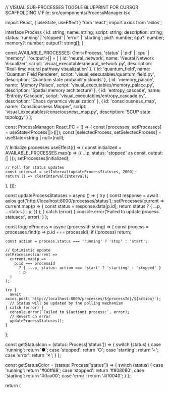 // VISUAL SUB-PROCESSES TOGGLE BLUEPRINT FOR CURSOR SCAFFOLDING
// File: src/components/ProcessManager.tsx

import React, { useState, useEffect } from 'react';
import axios from 'axios';

interface Process {
  id: string;
  name: string;
  script: string;
  description: string;
  status: 'running' | 'stopped' | 'error' | 'starting';
  pid?: number;
  cpu?: number;
  memory?: number;
  output?: string[];
}

const AVAILABLE_PROCESSES: Omit<Process, 'status' | 'pid' | 'cpu' | 'memory' | 'output'>[] = [
  {
    id: 'neural_network',
    name: 'Neural Network Visualizer',
    script: 'visual_executables/neural_network.py',
    description: 'Real-time neural pathway visualization'
  },
  {
    id: 'quantum_field',
    name: 'Quantum Field Renderer',
    script: 'visual_executables/quantum_field.py',
    description: 'Quantum state probability clouds'
  },
  {
    id: 'memory_palace',
    name: 'Memory Palace',
    script: 'visual_executables/memory_palace.py',
    description: 'Spatial memory architecture'
  },
  {
    id: 'entropy_cascade',
    name: 'Entropy Cascade',
    script: 'visual_executables/entropy_cascade.py',
    description: 'Chaos dynamics visualization'
  },
  {
    id: 'consciousness_map',
    name: 'Consciousness Mapper',
    script: 'visual_executables/consciousness_map.py',
    description: 'SCUP state topology'
  }
];

const ProcessManager: React.FC = () => {
  const [processes, setProcesses] = useState<Process[]>([]);
  const [selectedProcess, setSelectedProcess] = useState<string | null>(null);

  // Initialize processes
  useEffect(() => {
    const initialized = AVAILABLE_PROCESSES.map(p => ({
      ...p,
      status: 'stopped' as const,
      output: []
    }));
    setProcesses(initialized);
    
    // Poll for status updates
    const interval = setInterval(updateProcessStatuses, 2000);
    return () => clearInterval(interval);
  }, []);

  const updateProcessStatuses = async () => {
    try {
      const response = await axios.get('http://localhost:8000/processes/status');
      setProcesses(current => 
        current.map(p => {
          const status = response.data[p.id];
          return status ? { ...p, ...status } : p;
        })
      );
    } catch (error) {
      console.error('Failed to update process statuses:', error);
    }
  };

  const toggleProcess = async (processId: string) => {
    const process = processes.find(p => p.id === processId);
    if (!process) return;

    const action = process.status === 'running' ? 'stop' : 'start';
    
    // Optimistic update
    setProcesses(current =>
      current.map(p =>
        p.id === processId
          ? { ...p, status: action === 'start' ? 'starting' : 'stopped' }
          : p
      )
    );

    try {
      await axios.post(`http://localhost:8000/processes/${processId}/${action}`);
      // Status will be updated by the polling mechanism
    } catch (error) {
      console.error(`Failed to ${action} process:`, error);
      // Revert on error
      updateProcessStatuses();
    }
  };

  const getStatusIcon = (status: Process['status']) => {
    switch (status) {
      case 'running': return '●';
      case 'stopped': return '○';
      case 'starting': return '◐';
      case 'error': return '✕';
    }
  };

  const getStatusColor = (status: Process['status']) => {
    switch (status) {
      case 'running': return '#00ff88';
      case 'stopped': return '#808080';
      case 'starting': return '#ffaa00';
      case 'error': return '#ff0040';
    }
  };

  return (
    <div className="process-manager">
      <style>{`
        .process-manager {
          height: 100vh;
          background: #0a0a0a;
          color: #e0e0e0;
          font-family: 'JetBrains Mono', 'Consolas', monospace;
          display: flex;
        }

        .process-list {
          width: 400px;
          border-right: 1px solid #2a2a2a;
          background: #0f0f0f;
        }

        .list-header {
          padding: 20px;
          border-bottom: 1px solid #2a2a2a;
          background: #141414;
          font-size: 12px;
          color: #808080;
          text-transform: uppercase;
          letter-spacing: 1px;
        }

        .process-item {
          padding: 15px 20px;
          border-bottom: 1px solid #1a1a1a;
          cursor: pointer;
          transition: background 0.2s;
          display: flex;
          justify-content: space-between;
          align-items: center;
        }

        .process-item:hover {
          background: #141414;
        }

        .process-item.selected {
          background: #1a1a1a;
          border-left: 2px solid #00ff88;
        }

        .process-info {
          flex: 1;
        }

        .process-name {
          font-size: 14px;
          margin-bottom: 4px;
        }

        .process-description {
          font-size: 11px;
          color: #808080;
        }

        .process-status {
          display: flex;
          align-items: center;
          gap: 8px;
          font-size: 12px;
        }

        .status-icon {
          font-size: 16px;
          line-height: 1;
        }

        .toggle-button {
          padding: 4px 12px;
          border: 1px solid #2a2a2a;
          background: #141414;
          color: #e0e0e0;
          font-size: 11px;
          cursor: pointer;
          transition: all 0.2s;
          text-transform: uppercase;
          font-family: inherit;
        }

        .toggle-button:hover {
          background: #1a1a1a;
          border-color: #00ff88;
        }

        .toggle-button:disabled {
          opacity: 0.5;
          cursor: not-allowed;
        }

        .process-details {
          flex: 1;
          display: flex;
          flex-direction: column;
        }

        .details-header {
          padding: 20px;
          background: #141414;
          border-bottom: 1px solid #2a2a2a;
        }

        .details-title {
          font-size: 16px;
          margin-bottom: 10px;
        }

        .metrics {
          display: flex;
          gap: 30px;
          margin-top: 10px;
        }

        .metric {
          font-size: 12px;
        }

        .metric-label {
          color: #808080;
          margin-bottom: 2px;
        }

        .metric-value {
          font-size: 14px;
          color: #00ff88;
        }

        .output-container {
          flex: 1;
          padding: 20px;
          overflow-y: auto;
          font-size: 12px;
          line-height: 1.6;
          background: #0a0a0a;
        }

        .output-line {
          margin-bottom: 2px;
          color: #808080;
          font-family: inherit;
        }

        .output-line.error {
          color: #ff0040;
        }

        .no-selection {
          flex: 1;
          display: flex;
          align-items: center;
          justify-content: center;
          color: #808080;
          font-size: 14px;
        }

        .ascii-art {
          text-align: center;
          font-size: 10px;
          line-height: 1.2;
          margin-bottom: 20px;
          color: #2a2a2a;
        }
      `}</style>

      <div className="process-list">
        <div className="list-header">Visual Sub-Processes</div>
        {processes.map(process => (
          <div
            key={process.id}
            className={`process-item ${selectedProcess === process.id ? 'selected' : ''}`}
            onClick={() => setSelectedProcess(process.id)}
          >
            <div className="process-info">
              <div className="process-name">{process.name}</div>
              <div className="process-description">{process.description}</div>
            </div>
            <div className="process-status">
              <span 
                className="status-icon" 
                style={{ color: getStatusColor(process.status) }}
              >
                {getStatusIcon(process.status)}
              </span>
              <button
                className="toggle-button"
                onClick={(e) => {
                  e.stopPropagation();
                  toggleProcess(process.id);
                }}
                disabled={process.status === 'starting'}
              >
                {process.status === 'running' ? 'Stop' : 'Start'}
              </button>
            </div>
          </div>
        ))}
      </div>

      <div className="process-details">
        {selectedProcess ? (
          <>
            {(() => {
              const process = processes.find(p => p.id === selectedProcess);
              if (!process) return null;
              
              return (
                <>
                  <div className="details-header">
                    <div className="details-title">{process.name}</div>
                    <div className="metrics">
                      <div className="metric">
                        <div className="metric-label">STATUS</div>
                        <div className="metric-value">{process.status.toUpperCase()}</div>
                      </div>
                      {process.pid && (
                        <div className="metric">
                          <div className="metric-label">PID</div>
                          <div className="metric-value">{process.pid}</div>
                        </div>
                      )}
                      {process.cpu !== undefined && (
                        <div className="metric">
                          <div className="metric-label">CPU</div>
                          <div className="metric-value">{process.cpu.toFixed(1)}%</div>
                        </div>
                      )}
                      {process.memory !== undefined && (
                        <div className="metric">
                          <div className="metric-label">MEMORY</div>
                          <div className="metric-value">{(process.memory / 1024 / 1024).toFixed(1)} MB</div>
                        </div>
                      )}
                    </div>
                  </div>
                  <div className="output-container">
                    {process.output && process.output.length > 0 ? (
                      process.output.map((line, i) => (
                        <div key={i} className="output-line">
                          {line}
                        </div>
                      ))
                    ) : (
                      <div className="output-line">No output available</div>
                    )}
                  </div>
                </>
              );
            })()}
          </>
        ) : (
          <div className="no-selection">
            <div>
              <pre className="ascii-art">{`
     ╔═══════════════════════════╗
     ║   SELECT A PROCESS TO     ║
     ║   VIEW DETAILS & OUTPUT   ║
     ╚═══════════════════════════╝
              `}</pre>
              <div>Click on a process to manage</div>
            </div>
          </div>
        )}
      </div>
    </div>
  );
};

export default ProcessManager;